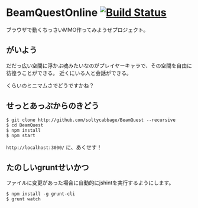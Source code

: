 # BeamQuestOnline [![Build Status](https://travis-ci.org/soltycabbage/BeamQuest.svg)](https://travis-ci.org/soltycabbage/BeamQuest)

ブラウザで動くちっさいMMO作ってみようぜプロジェクト。

## がいよう

だだっ広い空間に浮かぶ魂みたいなのがプレイヤーキャラで、その空間を自由に彷徨うことができる。
近くにいる人と会話ができる。

くらいのミニマムさでどうですかね？

## せっとあっぷからのきどう

```
$ git clone http://github.com/soltycabbage/BeamQuest --recursive
$ cd BeamQuest
$ npm install
$ npm start
```

`http://localhost:3000/` に、あくせす！

## たのしいgruntせいかつ

ファイルに変更があった場合に自動的にjshintを実行するようにします。

```
$ npm install -g grunt-cli
$ grunt watch
```

